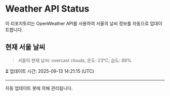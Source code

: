 
# Weather API Status

이 리포지토리는 OpenWeather API를 사용하여 서울의 날씨 정보를 자동으로 업데이트합니다.

## 현재 서울 날씨
> 서울의 현재 날씨: overcast clouds, 온도: 23°C, 습도: 89%

⏳ 업데이트 시간: 2025-09-13 14:21:15 (UTC)

---
자동 업데이트 봇에 의해 관리됩니다.
